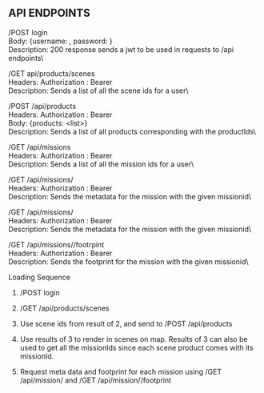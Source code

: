 API ENDPOINTS
-------------
/POST login\
Body: {username: <string>, password: <string>}\
Description: 200 response sends a jwt to be used in requests to /api endpoints\
  
/GET api/products/scenes\
Headers: Authorization : Bearer <token>\
Description: Sends a list of all the scene ids for a user\

/POST /api/products\
Headers: Authorization : Bearer <token>\
Body: {products: <list<productIds>>}\
Description: Sends a list of all products corresponding with the productIds\

/GET /api/missions\
Headers: Authorization : Bearer <token>\
Description: Sends a list of all the mission ids for a user\
  
/GET /api/missions/<missionId>\
Headers: Authorization : Bearer <token>\
Description: Sends the metadata for the mission with the given missionid\
  
/GET /api/missions/<missionId>\
Headers: Authorization : Bearer <token>\
Description: Sends the metadata for the mission with the given missionid\
  
/GET /api/missions/<missionId>/footrpint\
Headers: Authorization : Bearer <token>\
Description: Sends the footprint for the mission with the given missionid\

Loading Sequence
1. /POST login
  
2. /GET /api/products/scenes
  
3. Use scene ids from result of 2, and send to /POST /api/products
  
4. Use results of 3 to render in scenes on map. Results of 3 can also be used to get all the missionIds since each scene product comes with its missionId.
  
5. Request meta data and footprint for each mission using /GET /api/mission/<missionid> and /GET /api/mission/<missionid>/footprint
  
